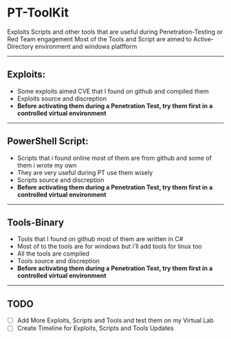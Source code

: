 # PT-ToolKit
Exploits Scripts and other tools that are useful during Penetration-Testing or Red Team engagement
Most of the Tools and Script are aimed to Active-Directory environment and windows platfform 

---
## Exploits:
- Some exploits aimed CVE that I found on github and compiled them <br>
- Exploits source and discreption 
- **Before activating them during a Penetration Test, try them first in a controlled virtual environment** 
---
## PowerShell Script:
- Scripts that i found online most of them are from github and some of them i wrote my own <br>
- They are very useful during  PT use them wisely
- Scripts source and discreption
- **Before activating them during a Penetration Test, try them first in a controlled virtual environment** 
---
## Tools-Binary
- Tools that I found on github most of them are written in C#
- Most of to the tools are for windows but i'll add tools for linux too
- All the tools are compiled
- Tools source and discreption 
- **Before activating them during a Penetration Test, try them first in a controlled virtual environment**
--------
## TODO
- [ ] Add More Exploits, Scripts and Tools and test them on my Virtual Lab
- [ ] Create Timeline for Exploits, Scripts and Tools Updates
